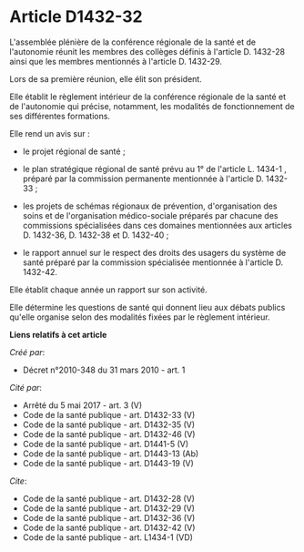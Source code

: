 # Article D1432-32

L'assemblée plénière de la conférence régionale de la santé et de l'autonomie réunit les membres des collèges définis à
l'article D. 1432-28 ainsi que les membres mentionnés à l'article D. 1432-29. 

Lors de sa première réunion, elle élit son président. 

Elle établit le règlement intérieur de la conférence régionale de la santé et de l'autonomie qui précise, notamment, les
modalités de fonctionnement de ses différentes formations. 

Elle rend un avis sur :

- le projet régional de santé ;

- le plan stratégique régional de santé prévu au 1° de l'article L. 1434-1 , préparé par la commission permanente mentionnée
à l'article D. 1432-33 ;

- les projets de schémas régionaux de prévention, d'organisation des soins et de l'organisation médico-sociale préparés par
chacune des commissions spécialisées dans ces domaines mentionnées aux articles D. 1432-36, D. 1432-38 et D. 1432-40 ;

- le rapport annuel sur le respect des droits des usagers du système de santé préparé par la commission spécialisée
mentionnée à l'article D. 1432-42. 

Elle établit chaque année un rapport sur son activité. 

Elle détermine les questions de santé qui donnent lieu aux débats publics qu'elle organise selon des modalités fixées par le
règlement intérieur.

**Liens relatifs à cet article**

_Créé par_:

  - Décret n°2010-348 du 31 mars 2010 - art. 1

_Cité par_:

  - Arrêté du 5 mai 2017 - art. 3 (V)
  - Code de la santé publique - art. D1432-33 (V)
  - Code de la santé publique - art. D1432-35 (V)
  - Code de la santé publique - art. D1432-46 (V)
  - Code de la santé publique - art. D1441-5 (V)
  - Code de la santé publique - art. D1443-13 (Ab)
  - Code de la santé publique - art. D1443-19 (V)

_Cite_:

  - Code de la santé publique - art. D1432-28 (V)
  - Code de la santé publique - art. D1432-29 (V)
  - Code de la santé publique - art. D1432-36 (V)
  - Code de la santé publique - art. D1432-42 (V)
  - Code de la santé publique - art. L1434-1 (VD)
